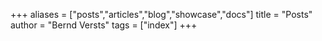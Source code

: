 +++
aliases = ["posts","articles","blog","showcase","docs"]
title = "Posts"
author = "Bernd Versts"
tags = ["index"]
+++
